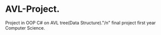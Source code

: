 # AVL-Project.
Project in OOP C# on AVL tree(Data Structure)."/n"
final project first year Computer Science.

